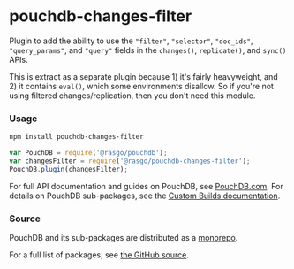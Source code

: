 pouchdb-changes-filter
======

Plugin to add the ability to use the `"filter"`, `"selector"`, `"doc_ids"`, `"query_params"`, and `"query"` fields in the `changes()`, `replicate()`, and `sync()` APIs.

This is extract as a separate plugin because 1) it's fairly heavyweight, and 2) it contains `eval()`, which some environments disallow. So if you're not using filtered changes/replication, then you don't need this module.

### Usage

```bash
npm install pouchdb-changes-filter
```

```js
var PouchDB = require('@rasgo/pouchdb');
var changesFilter = require('@rasgo/pouchdb-changes-filter');
PouchDB.plugin(changesFilter);
```

For full API documentation and guides on PouchDB, see [PouchDB.com](http://pouchdb.com/). For details on PouchDB sub-packages, see the [Custom Builds documentation](http://pouchdb.com/custom.html).

### Source

PouchDB and its sub-packages are distributed as a [monorepo](https://github.com/babel/babel/blob/master/doc/design/monorepo.md).

For a full list of packages, see [the GitHub source](https://github.com/pouchdb/pouchdb/tree/master/packages).


